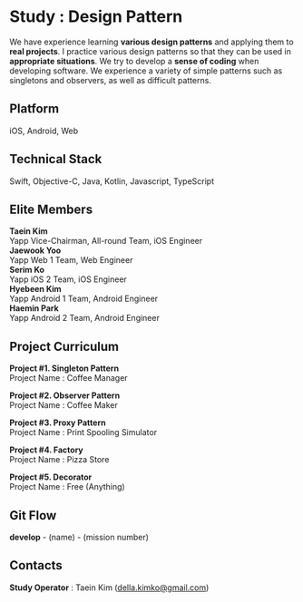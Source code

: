 # Study : Design Pattern

We have experience learning **various design patterns** and applying them to **real projects**. I practice various design patterns so that they can be used in **appropriate situations**. 
We try to develop a **sense of coding** when developing software. We experience a variety of simple patterns such as singletons and observers, as well as difficult patterns.

## Platform
iOS, Android, Web

## Technical Stack
Swift, Objective-C, Java, Kotlin, Javascript, TypeScript

## Elite Members
**Taein Kim**  
Yapp Vice-Chairman, All-round Team, iOS Engineer  
**Jaewook Yoo**  
Yapp Web 1 Team, Web Engineer  
**Serim Ko**  
Yapp iOS 2 Team, iOS Engineer  
**Hyebeen Kim**  
Yapp Android 1 Team, Android Engineer  
**Haemin Park**  
Yapp Android 2 Team, Android Engineer

## Project Curriculum
**Project #1. Singleton Pattern**  
Project Name : Coffee Manager  
  
**Project #2. Observer Pattern**  
Project Name : Coffee Maker  
  
**Project #3. Proxy Pattern**  
Project Name : Print Spooling Simulator  
  
**Project #4. Factory**  
Project Name : Pizza Store  
  
**Project #5. Decorator**  
Project Name : Free (Anything)  
  
## Git Flow
**develop** - (name) - (mission number)

## Contacts
**Study Operator** : Taein Kim (della.kimko@gmail.com)
